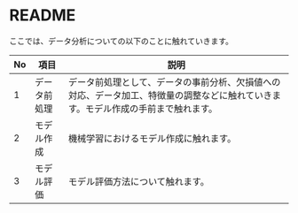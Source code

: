 # README
ここでは、データ分析についての以下のことに触れていきます。

|No|項目|説明|
|---|---|---|
|1|データ前処理|データ前処理として、データの事前分析、欠損値への対応、データ加工、特徴量の調整などに触れていきます。モデル作成の手前まで触れます。|
|2|モデル作成|機械学習におけるモデル作成に触れます。|
|3|モデル評価|モデル評価方法について触れます。|

